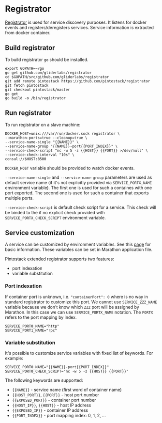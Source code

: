 # Registrator

[Registrator](https://github.com/gliderlabs/registrator) is used for service discovery purposes.
It listens for docker events and registers/deregisters services. Service information is
extracted from docker container.


## Build registrator

To build registrator `go` should be installed.

```
export GOPATH=~/go
go get github.com/gliderlabs/registrator
cd $GOPATH/src/github.com/gliderlabs/registrator
git add remote pintostack https://github.com/pintostack/registrator
git fetch pintostack
git checkout pintostack/master
go get
go build -o /bin/registrator
```


## Run registrator

To run registrator on a slave machine:

```
DOCKER_HOST=unix:///var/run/docker.sock registrator \
--marathon-ports=true --cleanup=true \
--service-name-single "{{NAME}}" \
--service-name-group "{{NAME}}-port{{PORT_INDEX}}" \
--service-check-script "nc -w 5 -z {{HOST}} {{PORT}} >/dev/null" \
--service-check-interval "10s" \
consul://$HOST:8500
```

`DOCKER_HOST` variable should be provided to watch docker events.

`--service-name-single` and `--service-name-group` parameters
are used as default service name (if it's not explicitly provided
via `SERVICE_PORTX_NAME` environment variable).
The first one is used for such a containes with one port exported.
The second one is used for such a container that exports multiple ports.

`--service-check-script` is default check script for a service.
This check will be binded to the if no explicit check provided
with `SERVICE_PORTX_CHECK_SCRIPT` environment variable.


## Service customization

A service can be customized by environment variables. See this
[page](http://gliderlabs.com/registrator/latest/user/services/) for basic information.
These variables can be set in Marathon application file.

Pintostack extended registrator supports two features:
- port indexation
- variable substitution

### Port indexation

If container port is unknown, i.e. `"containerPort": 0` where is no way
in standard registrator to customize this port. We cannot use `SERVICE_ZZZ_NAME`
variable because we don't know which `ZZZ` port will be assigned by Marathon.
In this case we can use `SERVICE_PORTX_NAME` notation. The `PORTX` refers to
the port mapping by index.

```
SERVICE_PORT0_NAME="http"
SERVICE_PORT1_NAME="rpc"
```

### Variable substitution

It's possible to customize service variables with fixed list of keywords.
For example:

```
SERVICE_PORT0_NAME="{{NAME}}-port{{PORT_INDEX}}"
SERVICE_PORT0_CHECK_SCRIPT="nc -w 5 -z {{HOST}} {{PORT}}"
```

The following keywords are supported:
- `{{NAME}}` - service name (first word of container name)
- `{{HOST_PORT}}`, `{{PORT}}` - host port number
- `{{EXPOSED_PORT}}` - container port number
- `{{HOST_IP}}`, `{{HOST}}` - host IP address
- `{{EXPOSED_IP}}` - container IP address
- `{{PORT_INDEX}}` - port mapping index: 0, 1, 2, ...

